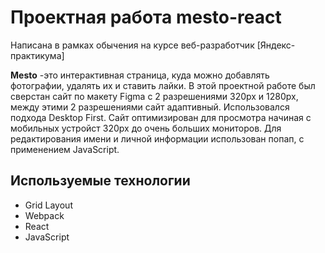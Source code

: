 # Проектная работа mesto-react

Написана в рамках обычения на курсе веб-разработчик [Яндекс-практикума]

**Mesto** -это  интерактивная страница, куда можно добавлять фотографии, удалять их и ставить лайки.
В этой проектной работе был сверстан сайт по макету Figma с 2 разрешениями 320px и 1280px, между этими 2 разрешениями сайт адаптивный. Использовался подхода Desktop First.
Сайт оптимизирован для просмотра начиная с мобильных устройст 320px до очень больших мониторов.
Для редактирования имени и личной информации использован попап, с применением JavaScript. 

## Используемые технологии

* Grid Layout
* Webpack
* React
* JavaScript
